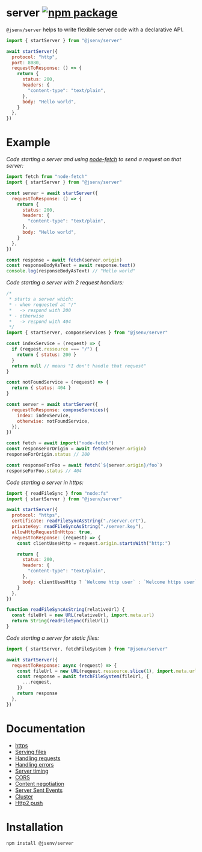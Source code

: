 # server [![npm package](https://img.shields.io/npm/v/@jsenv/server.svg?logo=npm&label=package)](https://www.npmjs.com/package/@jsenv/server)

`@jsenv/server` helps to write flexible server code with a declarative API.

```js
import { startServer } from "@jsenv/server"

await startServer({
  protocol: "http",
  port: 8080,
  requestToResponse: () => {
    return {
      status: 200,
      headers: {
        "content-type": "text/plain",
      },
      body: "Hello world",
    }
  },
})
```

# Example

_Code starting a server and using [node-fetch](https://github.com/node-fetch/node-fetch) to send a request on that server:_

```js
import fetch from "node-fetch"
import { startServer } from "@jsenv/server"

const server = await startServer({
  requestToResponse: () => {
    return {
      status: 200,
      headers: {
        "content-type": "text/plain",
      },
      body: "Hello world",
    }
  },
})

const response = await fetch(server.origin)
const responseBodyAsText = await response.text()
console.log(responseBodyAsText) // "Hello world"
```

_Code starting a server with 2 request handlers:_

```js
/*
 * starts a server which:
 * - when requested at "/"
 *   -> respond with 200
 * - otherwise
 *   -> respond with 404
 */
import { startServer, composeServices } from "@jsenv/server"

const indexService = (request) => {
  if (request.ressource === "/") {
    return { status: 200 }
  }
  return null // means "I don't handle that request"
}

const notFoundService = (request) => {
  return { status: 404 }
}

const server = await startServer({
  requestToResponse: composeServices({
    index: indexService,
    otherwise: notFoundService,
  }),
})

const fetch = await import("node-fetch")
const responseForOrigin = await fetch(server.origin)
responseForOrigin.status // 200

const responseForFoo = await fetch(`${server.origin}/foo`)
responseForFoo.status // 404
```

_Code starting a server in https:_

```js
import { readFileSync } from "node:fs"
import { startServer } from "@jsenv/server"

await startServer({
  protocol: "https",
  certificate: readFileSyncAsString("./server.crt"),
  privateKey: readFileSyncAsString("./server.key"),
  allowHttpRequestOnHttps: true,
  requestToResponse: (request) => {
    const clientUsesHttp = request.origin.startsWith("http:")

    return {
      status: 200,
      headers: {
        "content-type": "text/plain",
      },
      body: clientUsesHttp ? `Welcome http user` : `Welcome https user`,
    }
  },
})

function readFileSyncAsString(relativeUrl) {
  const fileUrl = new URL(relativeUrl, import.meta.url)
  return String(readFileSync(fileUrl))
}
```

_Code starting a server for static files:_

```js
import { startServer, fetchFileSystem } from "@jsenv/server"

await startServer({
  requestToResponse: async (request) => {
    const fileUrl = new URL(request.ressource.slice(1), import.meta.url)
    const response = await fetchFileSystem(fileUrl, {
      ...request,
    })
    return response
  },
})
```

# Documentation

- [https](./docs/https/https.md)
- [Serving files](./docs/serving_files/serving_files.md)
- [Handling requests](./docs/handling_requests/handling_requests.md)
- [Handling errors](./docs/handling_errors/handling_errors.md)
- [Server timing](./docs/server_timing/server_timing.md)
- [CORS](./docs/cors/cors.md)
- [Content negotiation](./docs/content_negotiation/content_negotiation.md)
- [Server Sent Events](./docs/sse/sse.md)
- [Cluster](./docs/cluster/cluster.md)
- [Http2 push](./docs/http2_push/http2_push.md)

# Installation

```console
npm install @jsenv/server
```
